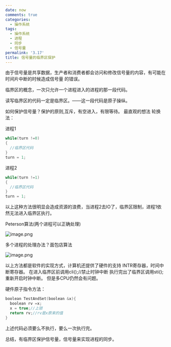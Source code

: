 ```yaml
---
date: now
comments: true
categories:
  - 操作系统
tags:
  - 操作系统
  - 进程
  - 同步
  - 信号量
permalink: '3.17'
title: 信号量的临界区保护
---
```


由于信号量是共享数据，生产者和消费者都会访问和修改信号量的内容，有可能在时间片中断的时候造成信号量
的错误。

临界区的概念，一次只允许一个进程进入的进程的那一段代码。

读写临界区的代码一定是临界区。——这一段代码是原子操纵。

如何保护信号量？保护的原则,互斥，有空进入，有限等待。
最直观的想法 轮换法：

进程1

```c++
while(turn !=0)
{
  //临界区代码
}
turn = 1;
```

进程2

```c++
while(turn !=1)
{
  //临界区代码
}
turn = 1;
```

以上这种方法很明显会造成资源的浪费，当进程2去IO了，临界区限制，进程1依然无法进入临界区执行。

Peterson算法(两个进程可以正确处理)

![image.png](https://i.loli.net/2020/03/15/gdGLikxWrS7Zhm3.png)

多个进程的处理办法？面包店算法

![image.png](https://i.loli.net/2020/03/15/GeY5d1bu96kyZKx.png)

以上方法都是软件的实现方式，计算机还提供了硬件的支持 INTR寄存器，时间中断寄存器。
在进入临界区前调用cli();//禁止时钟中断  执行完出了临界区调用sti();重新开启时钟中断。
但是多CPU仍然会有问题。

硬件原子指令方法：

```c++
boolean TestAndSet(boolean &x){
  boolean rv =x;
  x = true;//上锁
  return rv;//rv是x原来的值
}
```

上述代码必须要么不执行，要么一次执行完。  

总结，有临界区保护信号量，信号量来实现进程的同步。
